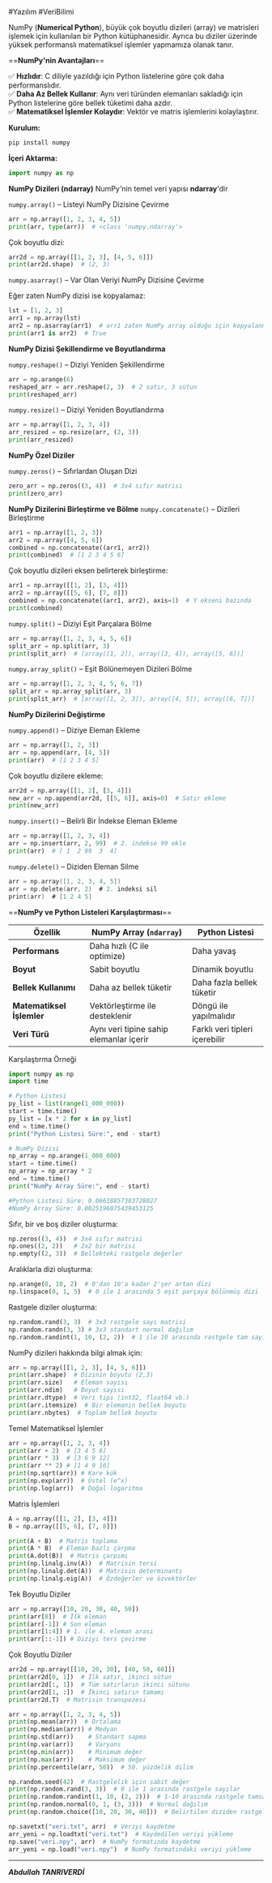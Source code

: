#Yazılım #VeriBilimi 

NumPy (**Numerical Python**), büyük çok boyutlu dizileri (array) ve matrisleri işlemek için kullanılan bir Python kütüphanesidir. Ayrıca bu diziler üzerinde yüksek performanslı matematiksel işlemler yapmamıza olanak tanır.

==**NumPy'nin Avantajları**==

✅ **Hızlıdır**: C diliyle yazıldığı için Python listelerine göre çok daha performanslıdır.  
✅ **Daha Az Bellek Kullanır**: Aynı veri türünden elemanları sakladığı için Python listelerine göre bellek tüketimi daha azdır.  
✅ **Matematiksel İşlemler Kolaydır**: Vektör ve matris işlemlerini kolaylaştırır.


**Kurulum:** 
```bash
pip install numpy
```

**İçeri Aktarma:**
```python
import numpy as np
```




**NumPy Dizileri (ndarray)**
NumPy'nin temel veri yapısı **ndarray**'dir


`numpy.array()` – Listeyi NumPy Dizisine Çevirme
```python
arr = np.array([1, 2, 3, 4, 5])
print(arr, type(arr))  # <class 'numpy.ndarray'>

```

Çok boyutlu dizi:
```python
arr2d = np.array([[1, 2, 3], [4, 5, 6]])
print(arr2d.shape)  # (2, 3)

```

`numpy.asarray()` – Var Olan Veriyi NumPy Dizisine Çevirme

Eğer zaten NumPy dizisi ise kopyalamaz:
```python
lst = [1, 2, 3]
arr1 = np.array(lst)
arr2 = np.asarray(arr1)  # arr1 zaten NumPy array olduğu için kopyalanmaz
print(arr1 is arr2)  # True

```


**NumPy Dizisi Şekillendirme ve Boyutlandırma**

`numpy.reshape()` – Diziyi Yeniden Şekillendirme
```python
arr = np.arange(6)
reshaped_arr = arr.reshape(2, 3)  # 2 satır, 3 sütun
print(reshaped_arr)

```

`numpy.resize()` – Diziyi Yeniden Boyutlandırma
```python
arr = np.array([1, 2, 3, 4])
arr_resized = np.resize(arr, (2, 3))
print(arr_resized)

```


**NumPy Özel Diziler**

`numpy.zeros()` – Sıfırlardan Oluşan Dizi
```python
zero_arr = np.zeros((3, 4))  # 3x4 sıfır matrisi
print(zero_arr)

```

**NumPy Dizilerini Birleştirme ve Bölme**
`numpy.concatenate()` – Dizileri Birleştirme

```python
arr1 = np.array([1, 2, 3])
arr2 = np.array([4, 5, 6])
combined = np.concatenate((arr1, arr2))
print(combined)  # [1 2 3 4 5 6]

```


Çok boyutlu dizileri eksen belirterek birleştirme:
```python
arr1 = np.array([[1, 2], [3, 4]])
arr2 = np.array([[5, 6], [7, 8]])
combined = np.concatenate((arr1, arr2), axis=1)  # Y ekseni bazında
print(combined)

```


`numpy.split()` – Diziyi Eşit Parçalara Bölme

```python
arr = np.array([1, 2, 3, 4, 5, 6])
split_arr = np.split(arr, 3)
print(split_arr)  # [array([1, 2]), array([3, 4]), array([5, 6])]

```


`numpy.array_split()` – Eşit Bölünemeyen Dizileri Bölme

```python
arr = np.array([1, 2, 3, 4, 5, 6, 7])
split_arr = np.array_split(arr, 3)
print(split_arr)  # [array([1, 2, 3]), array([4, 5]), array([6, 7])]

```


**NumPy Dizilerini Değiştirme**

`numpy.append()` – Diziye Eleman Ekleme

```python
arr = np.array([1, 2, 3])
arr = np.append(arr, [4, 5])
print(arr)  # [1 2 3 4 5]

```

Çok boyutlu dizilere ekleme:
```python
arr2d = np.array([[1, 2], [3, 4]])
new_arr = np.append(arr2d, [[5, 6]], axis=0)  # Satır ekleme
print(new_arr)

```


`numpy.insert()` – Belirli Bir İndekse Eleman Ekleme

```python
arr = np.array([1, 2, 3, 4])
arr = np.insert(arr, 2, 99)  # 2. indekse 99 ekle
print(arr)  # [ 1  2 99  3  4]

```


`numpy.delete()` – Diziden Eleman Silme

```kotlin
arr = np.array([1, 2, 3, 4, 5])
arr = np.delete(arr, 2)  # 2. indeksi sil
print(arr)  # [1 2 4 5]

```

==**NumPy ve Python Listeleri Karşılaştırması**==

|Özellik|NumPy Array (`ndarray`)|Python Listesi|
|---|---|---|
|**Performans**|Daha hızlı (C ile optimize)|Daha yavaş|
|**Boyut**|Sabit boyutlu|Dinamik boyutlu|
|**Bellek Kullanımı**|Daha az bellek tüketir|Daha fazla bellek tüketir|
|**Matematiksel İşlemler**|Vektörleştirme ile desteklenir|Döngü ile yapılmalıdır|
|**Veri Türü**|Aynı veri tipine sahip elemanlar içerir|Farklı veri tipleri içerebilir|


Karşılaştırma Örneği
```python
import numpy as np
import time

# Python Listesi
py_list = list(range(1_000_000))
start = time.time()
py_list = [x * 2 for x in py_list]
end = time.time()
print("Python Listesi Süre:", end - start)

# NumPy Dizisi
np_array = np.arange(1_000_000)
start = time.time()
np_array = np_array * 2
end = time.time()
print("NumPy Array Süre:", end - start)

#Python Listesi Süre: 0.06618857383728027
#NumPy Array Süre: 0.0025196075439453125

```


Sıfır, bir ve boş diziler oluşturma:
```python
np.zeros((3, 4))  # 3x4 sıfır matrisi
np.ones((2, 2))   # 2x2 bir matrisi
np.empty((2, 3))  # Bellekteki rastgele değerler
```

Aralıklarla dizi oluşturma:
```python
np.arange(0, 10, 2)  # 0'dan 10'a kadar 2'şer artan dizi
np.linspace(0, 1, 5)  # 0 ile 1 arasında 5 eşit parçaya bölünmüş dizi
```

Rastgele diziler oluşturma:
```python
np.random.rand(3, 3)  # 3x3 rastgele sayı matrisi
np.random.randn(3, 3) # 3x3 standart normal dağılım
np.random.randint(1, 10, (2, 2))  # 1 ile 10 arasında rastgele tam sayılar
```

NumPy dizileri hakkında bilgi almak için:
```python
arr = np.array([[1, 2, 3], [4, 5, 6]])
print(arr.shape)  # Dizinin boyutu (2,3)
print(arr.size)   # Eleman sayısı
print(arr.ndim)   # Boyut sayısı
print(arr.dtype)  # Veri tipi (int32, float64 vb.)
print(arr.itemsize)  # Bir elemanın bellek boyutu
print(arr.nbytes)  # Toplam bellek boyutu
```

Temel Matematiksel İşlemler
```python
arr = np.array([1, 2, 3, 4])
print(arr + 2)  # [3 4 5 6]
print(arr * 3)  # [3 6 9 12]
print(arr ** 2) # [1 4 9 16]
print(np.sqrt(arr)) # Kare kök
print(np.exp(arr))  # Üstel (e^x)
print(np.log(arr))  # Doğal logaritma
```

Matris İşlemleri
```python
A = np.array([[1, 2], [3, 4]])
B = np.array([[5, 6], [7, 8]])

print(A + B)  # Matris toplama
print(A * B)  # Eleman bazlı çarpma
print(A.dot(B))  # Matris çarpımı
print(np.linalg.inv(A))  # Matrisin tersi
print(np.linalg.det(A))  # Matrisin determinantı
print(np.linalg.eig(A))  # Özdeğerler ve özvektörler
```

Tek Boyutlu Diziler
```python
arr = np.array([10, 20, 30, 40, 50])
print(arr[0])  # İlk eleman
print(arr[-1]) # Son eleman
print(arr[1:4]) # 1. ile 4. eleman arası
print(arr[::-1]) # Diziyi ters çevirme
```

Çok Boyutlu Diziler
```python
arr2d = np.array([[10, 20, 30], [40, 50, 60]])
print(arr2d[0, 1])  # İlk satır, ikinci sütun
print(arr2d[:, 1])  # Tüm satırların ikinci sütunu
print(arr2d[1, :])  # İkinci satırın tamamı
print(arr2d.T)  # Matrisin transpozesi
```

```python
arr = np.array([1, 2, 3, 4, 5])
print(np.mean(arr))  # Ortalama
print(np.median(arr)) # Medyan
print(np.std(arr))    # Standart sapma
print(np.var(arr))    # Varyans
print(np.min(arr))    # Minimum değer
print(np.max(arr))    # Maksimum değer
print(np.percentile(arr, 50))  # 50. yüzdelik dilim
```


```python
np.random.seed(42)  # Rastgelelik için sabit değer
print(np.random.rand(3, 3))  # 0 ile 1 arasında rastgele sayılar
print(np.random.randint(1, 10, (2, 2)))  # 1-10 arasında rastgele tamsayı matrisi
print(np.random.normal(0, 1, (3, 3)))  # Normal dağılım
print(np.random.choice([10, 20, 30, 40]))  # Belirtilen diziden rastgele seçim
```


```python
np.savetxt("veri.txt", arr)  # Veriyi kaydetme
arr_yeni = np.loadtxt("veri.txt")  # Kaydedilen veriyi yükleme
np.save("veri.npy", arr)  # NumPy formatında kaydetme
arr_yeni = np.load("veri.npy")  # NumPy formatındaki veriyi yükleme
```

***

***Abdullah TANRIVERDİ***
